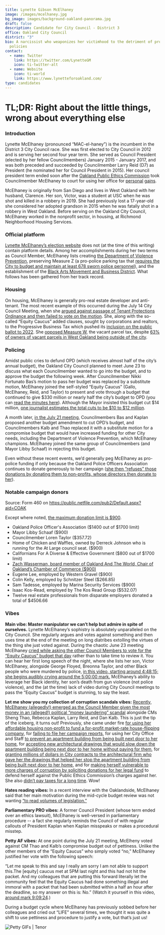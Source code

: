 ```yaml
---
title: Lynette Gibson McElhaney
image: /images/mcelhaney.jpg
bg_image: images/background-oakland-panorama.jpg
draft: false
description: Candidate for City Council - District 3
office: Oakland City Council
district: "3"
bio: A narcissist who weaponizes her victimhood to the detriment of progressive
  policies
contact:
  - name: Twitter
    link: https://twitter.com/LynetteGM
    icon: ti-twitter-alt
  - name: Website
    icon: ti-world
    link: https://www.lynetteforoakland.com/
type: candidates
---
```

# TL;DR: Right about the little things, wrong about everything else

### Introduction

Lynette McElhaney (pronounced “MAC-el-haney”) is the incumbent in the District 3 City Council race. She was first elected to City Council in 2012 and is serving her second four year term. She served as Council President (elected by her fellow Councilmembers) January 2015 - January 2017, and was both preceded and succeeded by Councilmember Larry Reid (D7) as President (he nominated her for Council President in 2015). Her council president term ended soon after the [Oakland Public Ethics Commission](https://oakland.granicus.com/DocumentViewer.php?file=oakland_be9f020021eef1ff6d2b053df81acd05.pdf) took Councilmember McElhaney to court for using her office for [personal](https://sanfrancisco.cbslocal.com/2016/06/22/scathing-grand-jury-report-finds-oakland-city-council-president-mcelhaney-broke-ethics-rules/) [gains](https://www.sfgate.com/bayarea/article/Oakland-ethics-commission-sues-City-Council-10421492.php).

McElhaney is originally from San Diego and lives in West Oakland with her husband, Clarence. Her son, Victor, was a student at USC when he was shot and killed in a robbery in 2019. She had previously lost a 17-year-old she considered her adopted grandson in 2015 when he was fatally shot in a robbery in West Oakland. Before serving on the Oakland City Council, McElhaney worked in the nonprofit sector, in housing, at Richmond Neighborhood Housing Services.

### Official platform

[Lynette McElhaney’s election website](https://www.lynetteforoakland.com/about) does not (at the time of this writing) contain platform details. Among her accomplishments during her two terms as Council Member, McElhaney lists creating [the Department of Violence Prevention](https://www.eastbaytimes.com/2020/01/06/oaklands-violence-prevention-department-to-finally-kick-off-with-new-chief/), preserving Measure Z (a pro-police parking tax that [requires the City to budget and maintain at least 678 sworn police personnel](http://www2.oaklandnet.com/government/o/CityAdministration/d/measure-z/index.htm)), and the establishment of the [Black Arts Movement and Business District](http://www.bambdcdc.com/). What follows has been gathered from her track record.

### Housing

On housing, McElhaney is generally pro-real estate developer and anti-tenant. The most recent example of this occurred during the July 14 City Council Meeting, when she [argued against passage of Tenant Protections Ordinance and then failed to vote on the motion](https://www.patreon.com/posts/council-update-39426858). She, along with the so-called “Equity Caucus” added clauses, sought by corporations and realtors, to the Progressive Business Tax which pushed its [inclusion on the public ballot to 2022](https://www.patreon.com/posts/council-update-39426858). She [opposed Measure W](https://ebcitizen.com/2019/10/01/oaklands-vacant-lot-tax-is-sowing-confusion-property-owners-say/), the vacant parcel tax, despite [63% of owners of vacant parcels in West Oakland being outside of the city](https://twitter.com/jadafalls/status/1299504892332052481?s=20).

### Policing

Amidst public cries to defund OPD (which receives almost half of the city’s annual budget), the Oakland City Council planned to meet June 23 to discuss what each Councilmember wanted to go into the budget, and to approve the budget the following week. After Councilmember Nikki Fortunato Bas’s motion to pass her budget was replaced by a substitute motion, McElhaney joined the self-styled “Equity Caucus” (Gallo, McElhaney, Reid, and Taylor) to present and vote through a budget that continued to give $330 million or nearly half the city’s budget to OPD (you can [read the minutes here](https://oakland.legistar.com/MeetingDetail.aspx?ID=794619&GUID=CCFB8D3E-A611-41EF-8848-6CCE9F2D5AFD&Search=)). Although the Mayor insisted this budget cut $14 million, [one journalist estimates the total cuts to be $10 to $12 million](https://www.patreon.com/posts/further-defund-39646764).

A month later, [in the July 21 meeting](https://oakland.legistar.com/MeetingDetail.aspx?ID=796412&GUID=02D0EA85-A668-4A18-B0EA-4D9F19DEDB9D&Options=info%7C&Search=), Councilmembers Bas and Kaplan proposed another budget amendment to cut OPD’s budget, and Councilmembers Kalb and Thao replaced it with a substitute motion for a compromise budget that would have increased funding for other City needs, including the Department of Violence Prevention, which McElhaney champions. McElhaney joined the same group of Councilmembers (and Mayor Libby Schaaf) in rejecting this budget.

Even without these recent events, we’d generally peg McElhaney as pro-police funding if only because the Oakland Police Officers Association continues to donate generously to her campaign ([she then “refuses” those donations by donating them to non-profits, whose directors then donate to her](https://twitter.com/hyphy_republic/status/1297027980359737344)).

### Notable campaign donors

Source: Form 460 on <https://public.netfile.com/pub2/Default.aspx?aid=COAK>

Except where noted, [the maximum donation limit is $900](https://www.oaklandca.gov/news/2020/city-of-oakland-campaign-contribution-and-voluntary-campaign-spending-limits-per-the-oakland-campaign-reform-act-2020).

* Oakland Police Officer's Association ($1400 out of $1700 limit)
* Mayor Libby Schaaf ($900)
* Councilmember Loren Taylor ($357.72)
* Home of Chicken and Waffles, owned by Derreck Johnson who is running for the At Large council seat. ($900)
* Californians For A Diverse & Effective Government ($800 out of $1700 limit)
* [Zach Wasserman, board member of Oakland And The World, Chair of Oakland’s Chamber of Commerce ($900)](https://twitter.com/hyphy_republic/status/1299417138248253440)
* Eugene Lee, employed by Western Gravel ($900)
* Colin Kelly, employed by Schnitzer Steel ($266.85)
* Sam Tadesse, employed by Marina Security Services ($900)
* Isaac Kos-Read, employed by The Kos Read Group ($532.07)
* Twelve real estate professionals from disparate employers donated a total of $4506.66

### Vibes

**Main vibe: Master manipulator we can’t help but admire in spite of ourselves.** Lynette McElhaney’s sophistry is absolutely unparalleled on the City Council. She regularly argues and votes against something and then uses time at the end of the meeting on long diatribes extolling the virtues of the thing she just voted against. During the chaotic June 23 meeting McElhaney [cried while asking the other Council Members to vote for the “Equity Caucus” budget that day](https://twitter.com/DarwinBondGraha/status/1275579823474139137?s=20) rather than to take time to review it. You can hear her first long speech of the night, where she lists her son, Victor McElhaney, alongside George Floyed, Breonna Taylor, and other Black people who were murdered by police, [in this video, starting around 4:48:15; she begins audibly crying around the 5:00:00 mark.](http://oakland.granicus.com/MediaPlayer.php?view_id=2&clip_id=3674) McElhaney’s ability to leverage her Black identity, her son’s death from gun violence (not police violence), and the (at the time) lack of video during City Council meetings to pass the “Equity Caucus” budget is stunning, to say the least.

**Let me show you my collection of corruption scandals vibes:** [Recently, McElhaney (allegedly!) emerged as the Council Member given the most money in an (alleged!) political “money laundering” scandal](https://oaklandside.org/2020/09/15/accusations-of-political-money-laundering-under-investigation-in-oakland/) alongside CMs Sheng Thao, Rebecca Kaplan, Larry Reid, and Dan Kalb. This is just the tip of the iceberg, it turns out! Previously, she came under fire [for using her affordable housing non-profit to fund a for-profit market-rate house-flipping company](https://www.eastbayexpress.com/oakland/west-oakland-councilmember-involved-in-house-flipping-scheme/Content?oid=4145240&showFullText=true), for [failing to file her campaign reports](https://www.eastbayexpress.com/oakland/west-oakland-councilmember-fails-to-file-campaign-reports/Content?oid=4156984), for using her City Office and Staff [to prevent an apartment building from being built next door to her home](https://www.eastbayexpress.com/oakland/records-indicate-that-gibson-mcelhaney-used-her-council-office-for-personal-gain/Content?oid=4191975&showFullText=true), for [accepting new architectural drawings that would slow down the apartment building being next door to her home without paying for them](https://www.eastbayexpress.com/SevenDays/archives/2017/07/25/ethics-commission-oakland-councilmember-mcelhaney-violated-conflict-of-interest-rules-accepted-illegal-gifts), for [granting millions of dollars in City contracts to the architectural firm who gave her the drawings that helped her stop the apartment building from being built next door to her home](https://www.eastbayexpress.com/SevenDays/archives/2017/07/25/ethics-commission-oakland-councilmember-mcelhaney-violated-conflict-of-interest-rules-accepted-illegal-gifts), and for [making herself vulnerable to more charges of corruption by soliciting donations for her legal fund](https://www.eastbayexpress.com/SevenDays/archives/2017/08/01/oakland-councilmember-mcelhaney-racks-up-58000-in-debt-defending-herself-in-ethics-case) to defend herself against the Public Ethics Commission’s charges against her. She also [didn’t pay taxes for a long time](https://www.eastbayexpress.com/oakland/west-oakland-councilmember-involved-in-house-flipping-scheme/Content?oid=4145240&showFullText=true). Wow!

**Hates reading vibes:** In a recent interview with the Oaklandside, McElhaney said that her main motivation during the mid-cycle budget review was not wanting [“to read volumes of legislation.”](https://oaklandside.org/2020/09/11/district-3-council-candidates-differ-on-housing-police-and-the-meaning-of-progressive/)

**Parliamentary PRO vibes:** A former Council President (whose term ended over an ethics lawsuit), McElhaney is well-versed in parliamentary procedure -- a fact she regularly reminds the Council of with regular callouts of President Kaplan when Kaplan misspeaks or makes a procedural misstep.

**Petty AF vibes:** At one point during the July 21 meeting, McElheny voted against CM Thao and Kalb’s compromise budget out of pettiness. Unlike the other members of the “Equity Caucus” who simply voted “no,” McElhaney justified her vote with the following speech:

“Let me speak to this and say I really am sorry I am not able to support this.The \[equity] caucus met at 5PM last night and this had not hit the packet. And my colleagues that are putting this forward literally let the community feel that the Equity Caucus had done something illegal and immoral with a packet that had been submitted within a half an hour after the deadline, so my answer on this is: No.” (Watch it yourself in this video, [around mark 9:09:24](http://oakland.granicus.com/MediaPlayer.php?view_id=2&clip_id=3708).)

During a budget cycle where McElhaney has previously sobbed before her colleagues and cried out “LIFE” several times, we thought it was quite a shift to use pettiness and procedure to justify a vote, but that’s just us!

![Petty GIFs | Tenor](/images/mcelhaney-meme.gif)